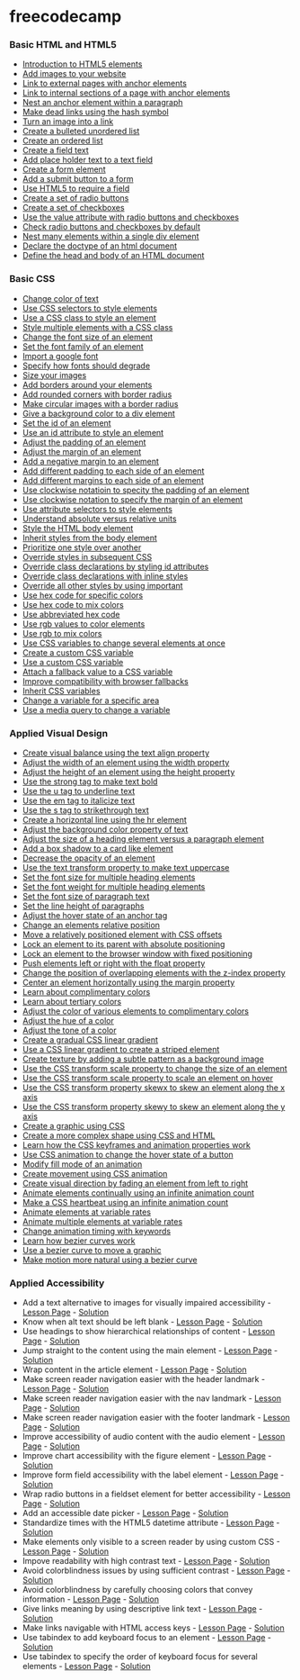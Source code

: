 # freecodecamp

### Basic HTML and HTML5
- [Introduction to HTML5 elements](BasicHTMLandHTML5/08introduction-to-html5-elements.txt)
- [Add images to your website](BasicHTMLandHTML5/09add-images-to-your-website.txt)
- [Link to external pages with anchor elements](BasicHTMLandHTML5/10link-to-external-pages-with-anchor-elements.txt)
- [Link to internal sections of a page with anchor elements](BasicHTMLandHTML5/11link-to-internal-sections-of-a-page-with-anchor-elements.txt)
- [Nest an anchor element within a paragraph](BasicHTMLandHTML5/12nest-an-anchor-element-within-a-paragraph.txt)
- [Make dead links using the hash symbol](BasicHTMLandHTML5/13make-dead-links-using-the-hash-symbol.txt)
- [Turn an image into a link](BasicHTMLandHTML5/14turn-an-image-into-a-link.txt)
- [Create a bulleted unordered list](BasicHTMLandHTML5/15create-a-bulleted-unordered-list.txt)
- [Create an ordered list](BasicHTMLandHTML5/16create-an-ordered-list.txt)
- [Create a field text](BasicHTMLandHTML5/17create-a-text-field.txt)
- [Add place holder text to a text field](BasicHTMLandHTML5/18add-placeholder-text-to-a-text-field.txt)
- [Create a form element](BasicHTMLandHTML5/19create-a-form-element.txt)
- [Add a submit button to a form](BasicHTMLandHTML5/20add-a-submit-button-to-a-form.txt)
- [Use HTML5 to require a field](BasicHTMLandHTML5/21use-html5-to-require-a-field.txt)
- [Create a set of radio buttons](BasicHTMLandHTML5/22create-a-set-of-radio-buttons.txt)
- [Create a set of checkboxes](BasicHTMLandHTML5/23create-a-set-of-checkboxes.txt)
- [Use the value attribute with radio buttons and checkboxes](BasicHTMLandHTML5/24use-the-value-attribute-with-radio-buttons-and-checkboxes.txt)
- [Check radio buttons and checkboxes by default](BasicHTMLandHTML5/25check-radio-buttons-and-checkboxes-by-default.txt)
- [Nest many elements within a single div element](BasicHTMLandHTML5/26nest-many-elements-within-a-single-div-element.txt)
- [Declare the doctype of an html document](BasicHTMLandHTML5/27declare-the-doctype-of-an-html-document.txt)
- [Define the head and body of an HTML document](BasicHTMLandHTML5/28define-the-head-and-body-of-an-html-document.txt)

### Basic CSS

- [Change color of text](BasicCSS/01change-the-color-of-text.txt)
- [Use CSS selectors to style elements](BasicCSS/02use-css-selectors-to-style-elements.txt)
- [Use a CSS class to style an element](BasicCSS/03use-a-css-class-to-style-an-element.txt)
- [Style multiple elements with a CSS class](BasicCSS/04style-multiple-elements-with-a-css-class.txt)
- [Change the font size of an element](BasicCSS/05change-the-font-size-of-an-element.txt)
- [Set the font family of an element](BasicCSS/06set-the-font-family-of-an-element.txt)
- [Import a google font](BasicCSS/07import-a-google-font.txt)
- [Specify how fonts should degrade](BasicCSS/08specify-how-fonts-should-degrade.txt)
- [Size your images](BasicCSS/09size-your-images.txt)
- [Add borders around your elements](BasicCSS/10add-borders-around-your-elements.txt)
- [Add rounded corners with border radius](BasicCSS/11add-rounded-corners-with-border-radius.txt)
- [Make circular images with a border radius](BasicCSS/12make-circular-images-with-a-border-radius.txt)
- [Give a background color to a div element](BasicCSS/13give-a-background-color-to-a-div-element.txt)
- [Set the id of an element](BasicCSS/14set-the-id-of-an-element.txt)
- [Use an id attribute to style an element](BasicCSS/15use-an-id-attribute-to-style-an-element.txt)
- [Adjust the padding of an element](BasicCSS/16adjust-the-padding-of-an-element.txt)
- [Adjust the margin of an element](BasicCSS/17adjust-the-margin-of-an-element.txt)
- [Add a negative margin to an element](BasicCSS/18add-a-negative-margin-to-an-element.txt)
- [Add different padding to each side of an element](BasicCSS/19add-different-padding-to-each-side-of-an-element.txt)
- [Add different margins to each side of an element](BasicCSS/20add-different-margins-to-each-side-of-an-element.txt)
- [Use clockwise notatioin to specity the padding of an element](BasicCSS/21use-clockwise-notation-to-specify-the-padding-of-an-element.txt)
- [Use clockwise notation to specify the margin of an element](BasicCSS/22use-clockwise-notation-to-specify-the-margin-of-an-element.txt)
- [Use attribute selectors to style elements](BasicCSS/23use-attribute-selectors-to-style-elements.txt)
- [Understand absolute versus relative units](BasicCSS/24understand-absolute-versus-relative-units.txt)
- [Style the HTML body element](BasicCSS/25style-the-html-body-element.txt)
- [Inherit styles from the body element](BasicCSS/26inherit-styles-from-the-body-element.txt)
- [Prioritize one style over another](BasicCSS/27prioritize-one-style-over-another.txt)
- [Override styles in subsequent CSS](BasicCSS/28override-styles-in-subsequent-css.txt)
- [Override class declarations by styling id attributes](BasicCSS/29override-class-declarations-by-styling-id-attributes.txt)
- [Override class declarations with inline styles](BasicCSS/30override-class-declarations-with-inline-styles.txt)
- [Override all other styles by using important](BasicCSS/31override-all-other-styles-by-using-important.txt)
- [Use hex code for specific colors](BasicCSS/32use-hex-code-for-specific-colors.txt)
- [Use hex code to mix colors](BasicCSS/33use-hex-code-to-mix-colors.txt)
- [Use abbreviated hex code](BasicCSS/34use-abbreviated-hex-code.txt)
- [Use rgb values to color elements](BasicCSS/35use-rgb-values-to-color-elements.txt)
- [Use rgb to mix colors](BasicCSS/36use-rgb-to-mix-colors.txt)
- [Use CSS variables to change several elements at once](BasicCSS/37use-css-variables-to-change-several-elements-at-once.txt)
- [Create a custom CSS variable](BasicCSS/38create-a-custom-css-variable.txt)
- [Use a custom CSS variable](BasicCSS/39use-a-custom-css-variable.txt)
- [Attach a fallback value to a CSS variable](BasicCSS/40attach-a-fallback-value-to-a-css-variable.txt)
- [Improve compatibility with browser fallbacks](BasicCSS/41improve-compatibility-with-browser-fallbacks.txt)
- [Inherit CSS variables](BasicCSS/42inherit-css-variables.txt)
- [Change a variable for a specific area](BasicCSS/43change-a-variable-for-a-specific-area.txt)
- [Use a media query to change a variable](BasicCSS/44use-a-media-query-to-change-a-variable.txt)

### Applied Visual Design

- [Create visual balance using the text align property](appliedVisualDesign/01create-visual-balance-using-the-text-align-property.txt)
- [Adjust the width of an element using the width property](appliedVisualDesign/02adjust-the-width-of-an-element-using-the-width-property.txt)
- [Adjust the height of an element using the height property](appliedVisualDesign/03adjust-the-height-of-an-element-using-the-height-property.txt)
- [Use the strong tag to make text bold](appliedVisualDesign/04use-the-strong-tag-to-make-text-bold.txt)
- [Use the u tag to underline text](appliedVisualDesign/05use-the-u-tag-to-underline-text.txt)
- [Use the em tag to italicize text](appliedVisualDesign/06use-the-em-tag-to-italicize-text.txt)
- [Use the s tag to strikethrough text](appliedVisualDesign/07use-the-s-tag-to-strikethrough-text.txt)
- [Create a horizontal line using the hr element](appliedVisualDesign/08create-a-horizontal-line-using-the-hr-element.txt)
- [Adjust the background color property of text](appliedVisualDesign/09adjust-the-background-color-property-of-text.txt)
- [Adjust the size of a heading element versus a paragraph element](appliedVisualDesign/10adjust-the-size-of-a-heading-element-versus-a-paragraph-element.txt)
- [Add a box shadow to a card like element](appliedVisualDesign/11add-a-box-shadow-to-a-card-like-element.txt)
- [Decrease the opacity of an element](appliedVisualDesign/12decrease-the-opacity-of-an-element.txt)
- [Use the text transform property to make text uppercase](appliedVisualDesign/13use-the-text-transform-property-to-make-text-uppercase.txt)
- [Set the font size for multiple heading elements](appliedVisualDesign/14set-the-font-size-for-multiple-heading-elements.txt)
- [Set the font weight for multiple heading elements](appliedVisualDesign/15set-the-font-weight-for-multiple-heading-elements.txt)
- [Set the font size of paragraph text](appliedVisualDesign/16set-the-font-size-of-paragraph-text.txt)
- [Set the line height of paragraphs](appliedVisualDesign/17set-the-line-height-of-paragraphs.txt)
- [Adjust the hover state of an anchor tag](appliedVisualDesign/18adjust-the-hover-state-of-an-anchor-tag.txt)
- [Change an elements relative position](appliedVisualDesign/19change-an-elements-relative-position.txt)
- [Move a relatively positioned element with CSS offsets](appliedVisualDesign/20move-a-relatively-positioned-element-with-css-offsets.txt)
- [Lock an element to its parent with absolute positioning](appliedVisualDesign/21lock-an-element-to-its-parent-with-absolute-positioning.txt)
- [Lock an element to the browser window with fixed positioning](appliedVisualDesign/22lock-an-element-to-the-browser-window-with-fixed-positioning.txt)
- [Push elements left or right with the float property](appliedVisualDesign/23push-elements-left-or-right-with-the-float-property.txt)
- [Change the position of overlapping elements with the z-index property](appliedVisualDesign/24change-the-position-of-overlapping-elements-with-the-z-index-property.txt)
- [Center an element horizontally using the margin property](appliedVisualDesign/25center-an-element-horizontally-using-the-margin-property.txt)
- [Learn about complimentary colors](appliedVisualDesign/26learn-about-complementary-colors.txt)
- [Learn about tertiary colors](appliedVisualDesign/27learn-about-tertiary-colors.txt)
- [Adjust the color of various elements to complimentary colors](appliedVisualDesign/28adjust-the-color-of-various-elements-to-complementary-colors.txt)
- [Adjust the hue of a color](appliedVisualDesign/29adjust-the-hue-of-a-color.txt)
- [Adjust the tone of a color](appliedVisualDesign/30adjust-the-tone-of-a-color.txt)
- [Create a gradual CSS linear gradient](appliedVisualDesign/31create-a-gradual-css-linear-gradient.txt)
- [Use a CSS linear gradient to create a striped element](appliedVisualDesign/32use-a-css-linear-gradient-to-create-a-striped-element.txt)
- [Create texture by adding a subtle pattern as a background image](appliedVisualDesign/33create-texture-by-adding-a-subtle-pattern-as-a-background-image.txt)
- [Use the CSS transform scale property to change the size of an element](appliedVisualDesign/34use-the-css-transform-scale-property-to-change-the-size-of-an-element.txt)
- [Use the CSS transform scale property to scale an element on hover](appliedVisualDesign/35use-the-css-transform-scale-property-to-scale-an-element-on-hover.txt)
- [Use the CSS transform property skewx to skew an element along the x axis](appliedVisualDesign/36use-the-css-transform-property-skewx-to-skew-an-element-along-the-x-axis.txt)
- [Use the CSS transform property skewy to skew an element along the y axis](appliedVisualDesign/37use-the-css-transform-property-skewy-to-skew-an-element-along-the-y-axis.txt)
- [Create a graphic using CSS](appliedVisualDesign/38create-a-graphic-using-css.txt)
- [Create a more complex shape using CSS and HTML](appliedVisualDesign/39create-a-more-complex-shape-using-css-and-html.txt)
- [Learn how the CSS keyframes and animation properties work](appliedVisualDesign/40learn-how-the-css-keyframes-and-animation-properties-work.txt)
- [Use CSS animation to change the hover state of a button](appliedVisualDesign/41use-css-animation-to-change-the-hover-state-of-a-button.txt)
- [Modify fill mode of an animation](appliedVisualDesign/42modify-fill-mode-of-an-animation.txt)
- [Create movement using CSS animation](appliedVisualDesign/43create-movement-using-css-animation.txt)
- [Create visual direction by fading an element from left to right](appliedVisualDesign/44create-visual-direction-by-fading-an-element-from-left-to-right.txt)
- [Animate elements continually using an infinite animation count](appliedVisualDesign/45animate-elements-continually-using-an-infinite-animation-count.txt)
- [Make a CSS heartbeat using an infinite animation count](appliedVisualDesign/46make-a-css-heartbeat-using-an-infinite-animation-count.txt)
- [Animate elements at variable rates](appliedVisualDesign/47animate-elements-at-variable-rates.txt)
- [Animate multiple elements at variable rates](appliedVisualDesign/48animate-multiple-elements-at-variable-rates.txt)
- [Change animation timing with keywords](appliedVisualDesign/49change-animation-timing-with-keywords.txt)
- [Learn how bezier curves work](appliedVisualDesign/50learn-how-bezier-curves-work.txt)
- [Use a bezier curve to move a graphic](appliedVisualDesign/51use-a-bezier-curve-to-move-a-graphic.txt)
- [Make motion more natural using a bezier curve](appliedVisualDesign/52make-motion-more-natural-using-a-bezier-curve.txt)

### Applied Accessibility

- Add a text alternative to images for visually impaired accessibility - [Lesson Page](https://www.freecodecamp.org/learn/responsive-web-design/applied-accessibility/add-a-text-alternative-to-images-for-visually-impaired-accessibility) - [Solution](appliedAccessibility\01add-a-text-alternative-to-images-for-visually-impaired-accessibility.txt)
- Know when alt text should be left blank - [Lesson Page](https://www.freecodecamp.org/learn/responsive-web-design/applied-accessibility/know-when-alt-text-should-be-left-blank) - [Solution](appliedAccessibility\02know-when-alt-text-should-be-left-blank.txt)
- Use headings to show hierarchical relationships of content - [Lesson Page](https://www.freecodecamp.org/learn/responsive-web-design/applied-accessibility/use-headings-to-show-hierarchical-relationships-of-content) - [Solution](appliedAccessibility\03use-headings-to-show-hierarchical-relationships-of-content.txt)
- Jump straight to the content using the main element - [Lesson Page](https://www.freecodecamp.org/learn/responsive-web-design/applied-accessibility/jump-straight-to-the-content-using-the-main-element) - [Solution](appliedAccessibility\04jump-straight-to-the-content-using-the-main-element.txt)
- Wrap content in the article element - [Lesson Page](https://www.freecodecamp.org/learn/responsive-web-design/applied-accessibility/wrap-content-in-the-article-element) - [Solution](appliedAccessibility\05wrap-content-in-the-article-element.txt)
- Make screen reader navigation easier with the header landmark - [Lesson Page](https://www.freecodecamp.org/learn/responsive-web-design/applied-accessibility/make-screen-reader-navigation-easier-with-the-header-landmark) - [Solution](appliedAccessibility\06make-screen-reader-navigation-easier-with-the-header-landmark.txt)
- Make screen reader navigation easier with the nav landmark - [Lesson Page](https://www.freecodecamp.org/learn/responsive-web-design/applied-accessibility/make-screen-reader-navigation-easier-with-the-nav-landmark) - [Solution](appliedAccessibility\07make-screen-reader-navigation-easier-with-the-nav-landmark.txt)
- Make screen reader navigation easier with the footer landmark - [Lesson Page](https://www.freecodecamp.org/learn/responsive-web-design/applied-accessibility/make-screen-reader-navigation-easier-with-the-footer-landmark) - [Solution](appliedAccessibility\08make-screen-reader-navigation-easier-with-the-footer-landmark.txt)
- Improve accessibility of audio content with the audio element - [Lesson Page](https://www.freecodecamp.org/learn/responsive-web-design/applied-accessibility/improve-accessibility-of-audio-content-with-the-audio-element) - [Solution](appliedAccessibility\09improve-accessibility-of-audio-content-with-the-audio-element.txt)
- Improve chart accessibility with the figure element - [Lesson Page](https://www.freecodecamp.org/learn/responsive-web-design/applied-accessibility/improve-chart-accessibility-with-the-figure-element) - [Solution](appliedAccessibility\10improve-chart-accessibility-with-the-figure-element.txt)
- Improve form field accessibility with the label element - [Lesson Page](https://www.freecodecamp.org/learn/responsive-web-design/applied-accessibility/improve-form-field-accessibility-with-the-label-element) - [Solution](appliedAccessibility\11improve-form-field-accessibility-with-the-label-element.txt)
- Wrap radio buttons in a fieldset element for better accessibility - [Lesson Page](https://www.freecodecamp.org/learn/responsive-web-design/applied-accessibility/wrap-radio-buttons-in-a-fieldset-element-for-better-accessibility) - [Solution](appliedAccessibility\12wrap-radio-buttons-in-a-fieldset-element-for-better-accessibility.txt)
- Add an accessible date picker - [Lesson Page](https://www.freecodecamp.org/learn/responsive-web-design/applied-accessibility/add-an-accessible-date-picker) - [Solution](appliedAccessibility\13add-an-accessible-date-picker.txt)
- Standardize times with the HTML5 datetime attribute - [Lesson Page](https://www.freecodecamp.org/learn/responsive-web-design/applied-accessibility/standardize-times-with-the-html5-datetime-attribute) - [Solution](appliedAccessibility\14standardize-times-with-the-html5-datetime-attribute.txt)
- Make elements only visible to a screen reader by using custom CSS - [Lesson Page](https://www.freecodecamp.org/learn/responsive-web-design/applied-accessibility/make-elements-only-visible-to-a-screen-reader-by-using-custom-css) - [Solution](appliedAccessibility\15make-elements-only-visible-to-a-screen-reader-by-using-custom-css.txt)
- Impove readability with high contrast text - [Lesson Page](https://www.freecodecamp.org/learn/responsive-web-design/applied-accessibility/improve-readability-with-high-contrast-text) - [Solution](appliedAccessibility\16improve-readability-with-high-contrast-text.txt)
- Avoid colorblindness issues by using sufficient contrast - [Lesson Page](https://www.freecodecamp.org/learn/responsive-web-design/applied-accessibility/avoid-colorblindness-issues-by-using-sufficient-contrast) - [Solution](appliedAccessibility\17avoid-colorblindness-issues-by-using-sufficient-contrast.txt)
- Avoid colorblindness by carefully choosing colors that convey information - [Lesson Page](https://www.freecodecamp.org/learn/responsive-web-design/applied-accessibility/avoid-colorblindness-issues-by-carefully-choosing-colors-that-convey-information) - [Solution](appliedAccessibility\18avoid-colorblindness-issues-by-carefully-choosing-colors-that-convey-information.txt)
- Give links meaning by using descriptive link text - [Lesson Page](https://www.freecodecamp.org/learn/responsive-web-design/applied-accessibility/give-links-meaning-by-using-descriptive-link-text) - [Solution](appliedAccessibility\19give-links-meaning-by-using-descriptive-link-text.txt)
- Make links navigable with HTML access keys - [Lesson Page](https://www.freecodecamp.org/learn/responsive-web-design/applied-accessibility/make-links-navigable-with-html-access-keys) - [Solution](appliedAccessibility\20make-links-navigable-with-html-access-keys.txt)
- Use tabindex to add keyboard focus to an element - [Lesson Page](https://www.freecodecamp.org/learn/responsive-web-design/applied-accessibility/use-tabindex-to-add-keyboard-focus-to-an-element) - [Solution](appliedAccessibility\21use-tabindex-to-add-keyboard-focus-to-an-element.txt)
- Use tabindex to specify the order of keyboard focus for several elements - [Lesson Page](https://www.freecodecamp.org/learn/responsive-web-design/applied-accessibility/use-tabindex-to-specify-the-order-of-keyboard-focus-for-several-elements) - [Solution](appliedAccessibility\22use-tabindex-to-specify-the-order-of-keyboard-focus-for-several-elements.txt)